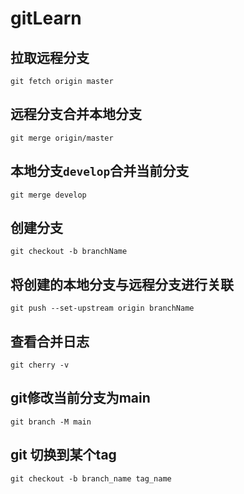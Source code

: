 # gitLearn
## 拉取远程分支

```
git fetch origin master 
```

## 远程分支合并本地分支

```
git merge origin/master
```

## 本地分支`develop`合并当前分支

```
git merge develop
```

## 创建分支

```
git checkout -b branchName
```

## 将创建的本地分支与远程分支进行关联

```
git push --set-upstream origin branchName
```

## 查看合并日志

```
git cherry -v
```

## git修改当前分支为main

```
git branch -M main
```

## git 切换到某个tag

```
git checkout -b branch_name tag_name
```

